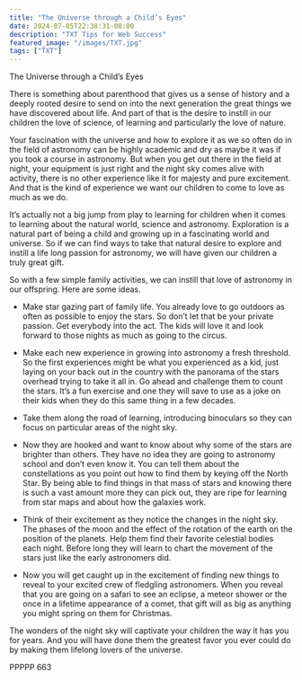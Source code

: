 ```yaml
---
title: "The Universe through a Child’s Eyes"
date: 2024-07-05T22:38:31-08:00
description: "TXT Tips for Web Success"
featured_image: "/images/TXT.jpg"
tags: ["TXT"]
---
```


The Universe through a Child’s Eyes

There is something about parenthood that gives us a sense of history and a deeply rooted desire to send on into the next generation the great things we have discovered about life.  And part of that is the desire to instill in our children the love of science, of learning and particularly the love of nature.  

Your fascination with the universe and how to explore it as we so often do in the field of astronomy can be highly academic and dry as maybe it was if you took a course in astronomy.  But when you get out there in the field at night, your equipment is just right and the night sky comes alive with activity, there is no other experience like it for majesty and pure excitement.  And that is the kind of experience we want our children to come to love as much as we do.

It’s actually not a big jump from play to learning for children when it comes to learning about the natural world, science and astronomy.  Exploration is a natural part of being a child and growing up in a fascinating world and universe.  So if we can find ways to take that natural desire to explore and instill a life long passion for astronomy, we will have given our children a truly great gift.

So with a few simple family activities, we can instill that love of astronomy in our offspring.  Here are some ideas.

*	Make star gazing part of family life.  You already love to go outdoors as often as possible to enjoy the stars.  So don’t let that be your private passion.  Get everybody into the act.  The kids will love it and look forward to those nights as much as going to the circus.

*	Make each new experience in growing into astronomy a fresh threshold.  So the first experiences might be what you experienced as a kid, just laying on your back out in the country with the panorama of the stars overhead trying to take it all in.  Go ahead and challenge them to count the stars.  It’s a fun exercise and one they will save to use as a joke on their kids when they do this same thing in a few decades.

*	Take them along the road of learning, introducing binoculars so they can focus on particular areas of the night sky.

*	Now they are hooked and want to know about why some of the stars are brighter than others.  They have no idea they are going to astronomy school and don’t even know it.  You can tell them about the constellations as you point out how to find them by keying off the North Star.  By being able to find things in that mass of stars and knowing there is such a vast amount more they can pick out, they are ripe for learning from star maps and about how the galaxies work.  

*	Think of their excitement as they notice the changes in the night sky.  The phases of the moon and the effect of the rotation of the earth on the position of the planets.  Help them find their favorite celestial bodies each night.  Before long they will learn to chart the movement of the stars just like the early astronomers did.

*	Now you will get caught up in the excitement of finding new things to reveal to your excited crew of fledgling astronomers.  When you reveal that you are going on a safari to see an eclipse, a meteor shower or the once in a lifetime appearance of a comet, that gift will as big as anything you might spring on them for Christmas.

The wonders of the night sky will captivate your children the way it has you for years.  And you will have done them the greatest favor you ever could do by making them lifelong lovers of the universe.

PPPPP 663

